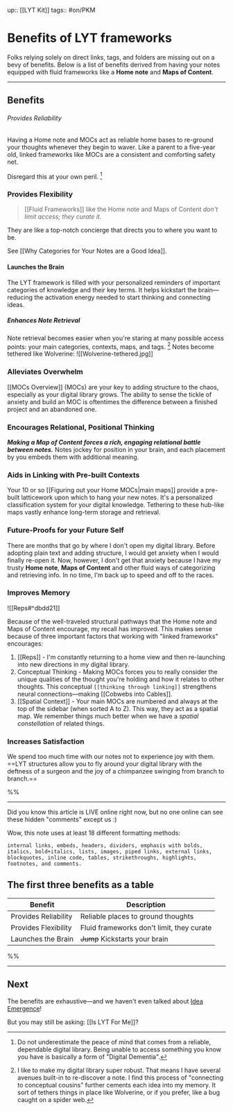 up:: [[LYT Kit]]
tags:: #on/PKM 

# Benefits of LYT frameworks
Folks relying solely on direct links, tags, and folders are missing out on a bevy of benefits. Below is a list of benefits derived from having your notes equipped with fluid frameworks like a **Home note** and **Maps of Content**.

---
## Benefits
###### Provides Reliability
Having a Home note and MOCs act as reliable home bases to re-ground your thoughts whenever they begin to waver. Like a parent to a five-year old, linked frameworks like MOCs are a consistent and comforting safety net. 
 
Disregard this at your own peril.  [^1]


### Provides Flexibility
> [[Fluid Frameworks]] like the Home note and Maps of Content *don't limit access; they curate it.* 

They are like a top-notch concierge that directs you to where you want to be. 

See [[Why Categories for Your Notes are a Good Idea]].

#### Launches the Brain 
The LYT framework is filled with your personalized reminders of important categories of knowledge and their key terms. It helps kickstart the brain—reducing the activation energy needed to start thinking and connecting ideas.

##### Enhances Note Retrieval
Note retrieval becomes easier when you're staring at many possible access points: your main categories, contexts, maps, and tags. [^2] Notes become tethered like Wolverine:
![[Wolverine-tethered.jpg]]

### Alleviates Overwhelm
[[MOCs Overview]] (MOCs) are your key to adding structure to the chaos, especially as your digital library grows. The ability to sense the tickle of anxiety and build an MOC is oftentimes the difference between a finished project and an abandoned one.

### Encourages Relational, Positional Thinking 
***Making a Map of Content forces a rich, engaging relational battle between notes.*** Notes jockey for position in your brain, and each placement by you embeds them with additional meaning.

### Aids in Linking with Pre-built Contexts
Your 10 or so [[Figuring out your Home MOCs|main maps]] provide a pre-built latticework upon which to hang your new notes. It's a personalized classification system for your digital knowledge. Tethering to these hub-like maps vastly enhance long-term storage and retrieval.

### Future-Proofs for your Future Self
There are months that go by where I don't open my digital library. Before adopting plain text and adding structure, I would get anxiety when I would finally re-open it. Now, however, I don't get that anxiety because I have my trusty **Home note**, **Maps of Content** and other fluid ways of categorizing and retrieving info. In no time, I'm back up to speed and off to the races.

### Improves Memory
![[Reps#^dbdd21]]

Because of the well-traveled structural pathways that the Home note and Maps of Content encourage, my recall has improved. This makes sense because of three important factors that working with "linked frameworks" encourages:

1. [[Reps]] - I'm constantly returning to a home view and then re-launching into new directions in my digital library. 
2. Conceptual Thinking - Making MOCs forces you to really consider the unique qualities of the thought you're holding and how it relates to other thoughts. This conceptual `[[thinking through linking]]` strengthens neural connections—making [[Cobwebs into Cables]].
3. [[Spatial Context]] - Your main MOCs are numbered and always at the top of the sidebar (when sorted A to Z). This way, they act as a spatial map. We remember things much better when we have a *spatial constellation* of related things. 

### Increases Satisfaction
We spend too much time with our notes not to experience joy with them. ==LYT structures allow you to fly around your digital library with the deftness of a surgeon and the joy of a chimpanzee swinging from branch to branch.== 

%%

---
Did you know this article is LIVE online right now, but no one online can see these hidden "comments" except us :)

Wow, this note uses at least 18 different formatting methods:

```
internal links, embeds, headers, dividers, emphasis with bolds, italics, bold+italics, lists, images, piped links, external links, blockquotes, inline code, tables, strikethroughs, highlights, footnotes, and comments. 
```

## The first three benefits as a table
| Benefit              | Description                               |
| -------------------- | ----------------------------------------- |
| Provides Reliability | Reliable places to ground thoughts        |
| Provides Flexibility | Fluid frameworks don't limit, they curate |
| Launches the Brain   | ~~Jump~~ Kickstarts your brain                     | 

%%

---
## Next
The benefits are exhaustive—and we haven't even talked about [Idea Emergence](https://twitter.com/NickMilo/status/1317190776284086272)!

But you may still be asking: [[Is LYT For Me]]?


[^1]: Do not underestimate the peace of mind that comes from a reliable, dependable digital library. Being unable to access something you know you have is basically a form of "Digital Dementia". 
[^2]: I like to make my digital library super robust. That means I have several avenues built-in to re-discover a note. I find this process of "connecting to conceptual cousins" further cements each idea into my memory. It sort of tethers things in place like Wolverine, or if you prefer, like a bug caught on a spider web. 